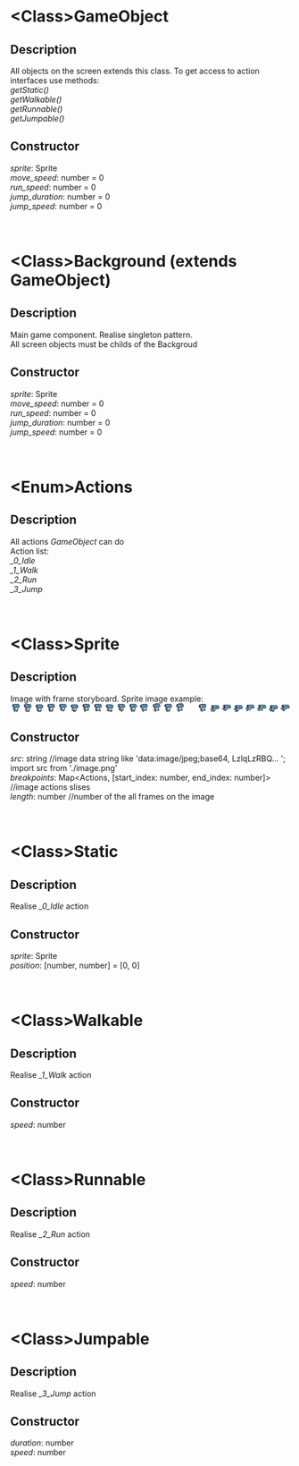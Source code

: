 # \<Class\>GameObject

## Description
All objects on the screen extends this class. To get access to action interfaces use methods: <br/>
<i>getStatic()</i> <br/>
<i>getWalkable()</i> <br/>
<i>getRunnable()</i> <br/>
<i>getJumpable()</i> <br/>

## Constructor
<i>sprite</i>: Sprite </br>
<i>move_speed</i>: number = 0 </br>
<i>run_speed</i>: number = 0 </br>
<i>jump_duration</i>: number = 0 </br>
<i>jump_speed</i>: number = 0
</br></br></br>

# \<Class\>Background (extends GameObject)

## Description
Main game component. Realise singleton pattern. </br>
All screen objects must be childs of the Backgroud

## Constructor
<i>sprite</i>: Sprite </br>
<i>move_speed</i>: number = 0 </br>
<i>run_speed</i>: number = 0 </br>
<i>jump_duration</i>: number = 0 </br>
<i>jump_speed</i>: number = 0
</br></br></br>

# \<Enum\>Actions

## Description
All actions <i>GameObject</i> can do </br>
Action list: </br>
<i>_0_Idle</i> </br>
<i>_1_Walk</i> </br>
<i>_2_Run</i> </br>
<i>_3_Jump</i>
</br></br></br>

# \<Class\>Sprite

## Description
Image with frame storyboard. Sprite image example: </br>
![SpriteExample](https://github.com/Univercee/dinos/blob/master/src/sprites/BlueDino.png)

## Constructor
<i>src</i>: string //image data string like 'data:image/jpeg;base64, LzlqLzRBQ... '; import src from './image.png' </br>
<i>breakpoints</i>: Map<Actions, [start_index: number, end_index: number]> //image actions slises </br>
<i>length</i>: number //number of the all frames on the image
</br></br></br>

# \<Class\>Static

## Description
Realise <i>_0_Idle</i> action

## Constructor
<i>sprite</i>: Sprite <br/>
<i>position</i>: [number, number] = [0, 0]
</br></br></br>

# \<Class\>Walkable

## Description
Realise <i>_1_Walk</i> action

## Constructor
<i>speed</i>: number
</br></br></br>

# \<Class\>Runnable

## Description
Realise <i>_2_Run</i> action

## Constructor
<i>speed</i>: number
</br></br></br>

# \<Class\>Jumpable

## Description
Realise <i>_3_Jump</i> action

## Constructor
<i>duration</i>: number </br>
<i>speed</i>: number
